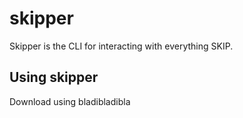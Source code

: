 # skipper

Skipper is the CLI for interacting with everything SKIP.

## Using skipper

Download using bladibladibla
